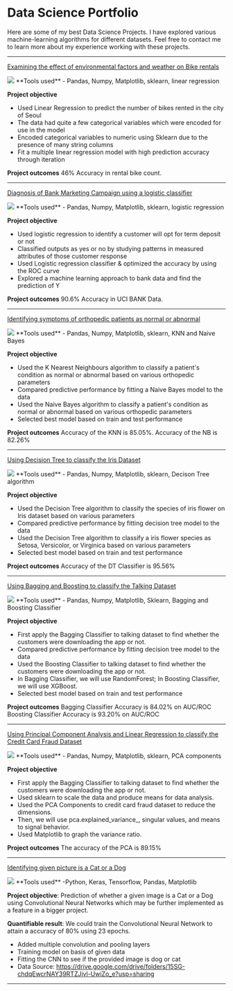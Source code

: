 # Data Science Portfolio

Here are some of my best Data Science Projects. I have explored various machine-learning algorithms for different datasets. Feel free to contact me to learn more about my experience working with these projects.

***

[Examining the effect of environmental factors and weather on Bike rentals](https://github.com/jmlucasusc4/LinearRegressionProject/blob/main/Seoul_Bike_Linear_Regression_Project.ipynb)

<img src="images/seoul-bikes.jpeg?raw=true"/>
**Tools used** - Pandas, Numpy, Matplotlib, sklearn, linear regression

**Project objective** 

- Used Linear Regression to predict the number of bikes rented in the city of Seoul
- The data had quite a few categorical variables which were encoded for use in the model
- Encoded categorical variables to numeric using Sklearn due to the presence of many string columns
- Fit a multiple linear regression model with high prediction accuracy through iteration

**Project outcomes**
46% Accuracy in rental bike count.

***

[Diagnosis of Bank Marketing Campaign using a logistic classifier](https://github.com/jmlucasusc4/LogisticRegression/blob/main/Bank_Logistic_RegressionProject.ipynb)

<img src="images/Bank_data.jpeg?raw=true"/>
**Tools used** - Pandas, Numpy, Matplotlib, sklearn, logistic regression

**Project objective** 

- Used logistic regression to identify a customer will opt for term deposit or not 
- Classified outputs as yes or no by studying patterns in measured attributes of those customer response
- Used Logistic regression classifier & optimized the accuracy by using the ROC curve
- Explored a machine learning approach to bank data and find the prediction of Y

**Project outcomes**
90.6% Accuracy in UCI BANK Data.

***

[Identifying symptoms of orthopedic patients as normal or abnormal](https://github.com/jmlucasusc4/KNN_NB_Project/blob/main/04_Knn_Nb_Project_ipynb.ipynb)

<img src="images/knee-brace-ortho.png?raw=true"/>
**Tools used** - Pandas, Numpy, Matplotlib, sklearn, KNN and Naive Bayes

**Project objective** 

- Used the K Nearest Neighbours algorithm to classify a patient's condition as normal or abnormal based on various orthopedic parameters
- Compared predictive performance by fitting a Naive Bayes model to the data
- Used the Naive Bayes algorithm to classify a patient's condition as normal or abnormal based on various orthopedic parameters
- Selected best model based on train and test performance

**Project outcomes**
Accuracy of the KNN is 85.05%.
Accuracy of the NB is 82.26%

***

[Using Decision Tree to classify the Iris Dataset](https://github.com/jmlucasusc4/Decision_Tree/blob/main/Decison_Tree_Example.ipynb)

<img src="images/Iris.png?raw=true"/>
**Tools used** - Pandas, Numpy, Matplotlib, sklearn, Decison Tree algorithm

**Project objective** 

- Used the Decision Tree algorithm to classify the species of iris flower on Iris dataset based on various parameters
- Compared predictive performance by fitting decision tree model to the data
- Used the Decision Tree algorithm to classify a iris flower species as Setosa, Versicolor, or Virginica based on various parameters
- Selected best model based on train and test performance

**Project outcomes**
Accuracy of the DT Classifier is 95.56%

***

[Using Bagging and Boosting to classify the Talking Dataset](https://github.com/jmlucasusc4/Bagging_Boosting_Project/blob/main/Bagging_Boosting_Project_ipynb.ipynb)

<img src="images/talking.png?raw=true"/>
**Tools used** - Pandas, Numpy, Matplotlib, Sklearn, Bagging and Boosting Classifier 

**Project objective** 

- First apply the Bagging Classifier to talking dataset to find whether the customers were downloading the app or not.
- Compared predictive performance by fitting decision tree model to the data
- Used the Boosting Classifier to talking dataset to find whether the customers were downloading the app or not.
- In Bagging Classifier, we will use RandomForest; In Boosting Classifier, we will use XGBoost.
- Selected best model based on train and test performance

**Project outcomes**
Bagging Classifier Accuracy is 84.02% on AUC/ROC
Boosting Classifier Accuracy is 93.20% on AUC/ROC
***

[Using Principal Component Analysis and Linear Regression to classify the Credit Card Fraud Dataset](https://github.com/jmlucasusc4/Credit_Card_Fraud)

<img src="images/Credit_card.jpeg?raw=true"/>
**Tools used** - Pandas, Numpy, Matplotlib, sklearn, PCA components

**Project objective** 

- First apply the Bagging Classifier to talking dataset to find whether the customers were downloading the app or not.
- Used sklearn to scale the data and produce means for data analysis. 
- Used the PCA Components to credit card fraud dataset to reduce the dimensions.
- Then, we will use pca.explained_variance_, singular values, and means to signal behavior.
- Used Matplotlib to graph the variance ratio.

**Project outcomes**
The accuracy of the PCA is 89.15% 

***

[Identifying given picture is a Cat or a Dog](https://github.com/jmlucasusc4/CNN_Project)

<img src="images/Dog-and-Cat.jpeg?raw=true"/>
**Tools used** -Python, Keras, Tensorflow, Pandas, Matplotlib

**Project objective**: Prediction of whether a given image is a Cat or a Dog using Convolutional Neural Networks which may be further implemented as a feature in a bigger project.

**Quantifiable result**: We could train the Convolutional Neural Network to attain a accuracy of 80% using 23 epochs.

- Added multiple convolution and pooling layers
- Training model on basis of given data
- Fitting the CNN to see if the provided image is dog or cat
- Data Source: https://drive.google.com/drive/folders/15SG-chdqEwcrNAY39RTZJjvl-UwiZo_e?usp=sharing
***